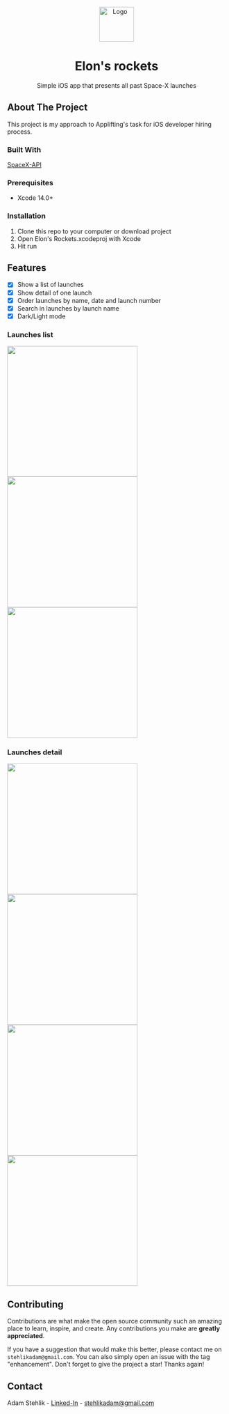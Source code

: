 <!-- PROJECT LOGO -->
<br />
<div align="center"> 
<img src="Images/logo.png" alt="Logo" height="80">
<h1 align="center">Elon's rockets</h1>

  <p align="center">
    Simple iOS app that presents all past Space-X launches
    <br /></p>
</div>

## About The Project

This project is my approach to Applifting's task for iOS developer hiring process. 


### Built With
[SpaceX-API](https://github.com/r-spacex/SpaceX-API)


### Prerequisites

* Xcode 14.0+


### Installation

1. Clone this repo to your computer or download project
2. Open Elon's Rockets.xcodeproj with Xcode 
3. Hit run

## Features

- [x] Show a list of launches
- [x] Show detail of one launch 
- [x] Order launches by name, date and launch number 
- [x] Search in launches by launch name
- [x] Dark/Light mode

### Launches list
<p align="row">
<img src= "Images/launchesList.png" width="300" >
<img src= "Images/launchesListSearch.png" width="300" >
<img src= "Images/launchesListOrderBy.png" width="300" >
</p>

### Launches detail
<p align="row">
<img src= "Images/launchDetail.png" width="300" >
<img src= "Images/launchDetailScroll1.png" width="300" >
<img src= "Images/launchDetailScroll2.png" width="300" >
<img src= "Images/launchDetailWithoutImage.png" width="300" >
</p>

## Contributing

Contributions are what make the open source community such an amazing place to learn, inspire, and create. Any contributions you make are **greatly appreciated**.

If you have a suggestion that would make this better, please contact me on `stehlikadam@gmail.com`. You can also simply open an issue with the tag "enhancement".
Don't forget to give the project a star! Thanks again!

## Contact

Adam Stehlik - [Linked-In](https://www.linkedin.com/in/adam-stehlik/) - stehlikadam@gmail.com
